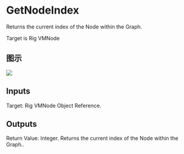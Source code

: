 # GetNodeIndex

Returns the current index of the Node within the Graph.

Target is Rig VMNode

## 图示

![]($-20221218-20450519.png)

## Inputs

Target: Rig VMNode Object Reference.  

## Outputs

Return Value: Integer. Returns the current index of the Node within the Graph..

